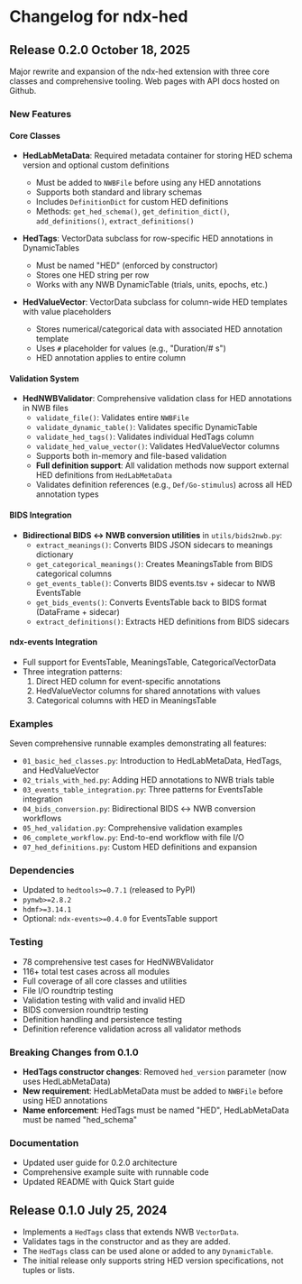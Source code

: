 # Changelog for ndx-hed

## Release 0.2.0 October 18, 2025

Major rewrite and expansion of the ndx-hed extension with three core classes and comprehensive tooling. Web pages with API docs hosted on Github.

### New Features

#### Core Classes
- **HedLabMetaData**: Required metadata container for storing HED schema version and optional custom definitions
  - Must be added to `NWBFile` before using any HED annotations
  - Supports both standard and library schemas
  - Includes `DefinitionDict` for custom HED definitions
  - Methods: `get_hed_schema()`, `get_definition_dict()`, `add_definitions()`, `extract_definitions()`

- **HedTags**: VectorData subclass for row-specific HED annotations in DynamicTables
  - Must be named "HED" (enforced by constructor)
  - Stores one HED string per row
  - Works with any NWB DynamicTable (trials, units, epochs, etc.)
  
- **HedValueVector**: VectorData subclass for column-wide HED templates with value placeholders
  - Stores numerical/categorical data with associated HED annotation template
  - Uses `#` placeholder for values (e.g., "Duration/# s")
  - HED annotation applies to entire column

#### Validation System
- **HedNWBValidator**: Comprehensive validation class for HED annotations in NWB files
  - `validate_file()`: Validates entire `NWBFile`
  - `validate_dynamic_table()`: Validates specific DynamicTable
  - `validate_hed_tags()`: Validates individual HedTags column
  - `validate_hed_value_vector()`: Validates HedValueVector columns
  - Supports both in-memory and file-based validation
  - **Full definition support**: All validation methods now support external HED definitions from `HedLabMetaData`
  - Validates definition references (e.g., `Def/Go-stimulus`) across all HED annotation types

#### BIDS Integration
- **Bidirectional BIDS ↔ NWB conversion utilities** in `utils/bids2nwb.py`:
  - `extract_meanings()`: Converts BIDS JSON sidecars to meanings dictionary
  - `get_categorical_meanings()`: Creates MeaningsTable from BIDS categorical columns
  - `get_events_table()`: Converts BIDS events.tsv + sidecar to NWB EventsTable
  - `get_bids_events()`: Converts EventsTable back to BIDS format (DataFrame + sidecar)
  - `extract_definitions()`: Extracts HED definitions from BIDS sidecars

#### ndx-events Integration
- Full support for EventsTable, MeaningsTable, CategoricalVectorData
- Three integration patterns:
  1. Direct HED column for event-specific annotations
  2. HedValueVector columns for shared annotations with values
  3. Categorical columns with HED in MeaningsTable

### Examples
Seven comprehensive runnable examples demonstrating all features:
- `01_basic_hed_classes.py`: Introduction to HedLabMetaData, HedTags, and HedValueVector
- `02_trials_with_hed.py`: Adding HED annotations to NWB trials table
- `03_events_table_integration.py`: Three patterns for EventsTable integration
- `04_bids_conversion.py`: Bidirectional BIDS ↔ NWB conversion workflows
- `05_hed_validation.py`: Comprehensive validation examples
- `06_complete_workflow.py`: End-to-end workflow with file I/O
- `07_hed_definitions.py`: Custom HED definitions and expansion

### Dependencies
- Updated to `hedtools>=0.7.1` (released to PyPI)
- `pynwb>=2.8.2`
- `hdmf>=3.14.1`
- Optional: `ndx-events>=0.4.0` for EventsTable support

### Testing
- 78 comprehensive test cases for HedNWBValidator
- 116+ total test cases across all modules
- Full coverage of all core classes and utilities
- File I/O roundtrip testing
- Validation testing with valid and invalid HED
- BIDS conversion roundtrip testing
- Definition handling and persistence testing
- Definition reference validation across all validator methods

### Breaking Changes from 0.1.0
- **HedTags constructor changes**: Removed `hed_version` parameter (now uses HedLabMetaData)
- **New requirement**: HedLabMetaData must be added to `NWBFile` before using HED annotations
- **Name enforcement**: HedTags must be named "HED", HedLabMetaData must be named "hed_schema"

### Documentation
- Updated user guide for 0.2.0 architecture
- Comprehensive example suite with runnable code
- Updated README with Quick Start guide

## Release 0.1.0 July 25, 2024

- Implements a `HedTags` class that extends NWB `VectorData`.
- Validates tags in the constructor and as they are added.
- The `HedTags` class can be used alone or added to any `DynamicTable`.
- The initial release only supports string HED version specifications, not tuples or lists.